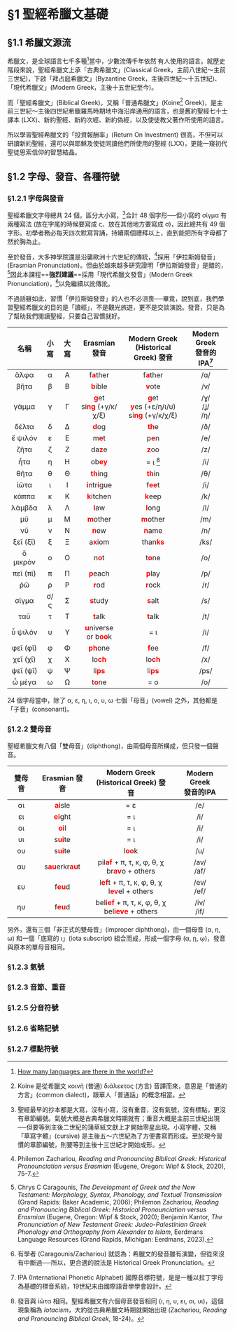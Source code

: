 # §1 聖經希臘文基礎

## §1.1 希臘文源流

希臘文，是全球語言七千多種[^1]當中，少數流傳千年依然˙有人使用的語言。就歷史階段來說，聖經希臘文上承「古典希臘文」(Classical Greek，主前八世紀～主前三世紀)，下啟「拜占庭希臘文」(Byzantine Greek，主後四世紀～十五世紀)、「現代希臘文」(Modern Greek，主後十五世紀至今)。

而「聖經希臘文」(Biblical Greek)，又稱「普通希臘文」(Koine[^2] Greek)，是主前三世紀～主後四世紀希臘羅馬時期地中海沿岸通用的語言，也是舊約聖經七十士譯本 (LXX)、新約聖經、新約次經、新約偽經，以及使徒教父著作所使用的語言。

所以學習聖經希臘文的「投資報酬率」(Return On Investment) 很高，不但可以研讀新約聖經，還可以與耶穌及使徒同讀他們所使用的聖經 (LXX)，更能一窺初代聖徒思索信仰的智慧結晶。



## §1.2 字母、發音、各種符號

### §1.2.1 字母與發音

聖經希臘文字母總共 24 個，區分大小寫，[^3]合計 48 個字形──但小寫的 σίγμα 有兩種寫法 (放在字尾的時候要寫成 ς、放在其他地方要寫成 σ)，因此總共有 49 個字形。初學者務必每天四次默寫背誦，持續兩個禮拜以上，直到能把所有字母都了然於胸為止。

至於發音，大多神學院還是沿襲歐洲十六世紀的傳統，[^4]採用「伊拉斯姆發音」(Erasmian Pronunciation)。但由於越來越多研究證明「伊拉斯姆發音」是錯的，[^5]因此本課程==**強烈建議**==採用「現代希臘文發音」(Modern Greek Pronunciation)，[^6]以免繼續以訛傳訛。

不過話雖如此，習慣「伊拉斯姆發音」的人也不必沮喪──畢竟，說到底，我們學習聖經希臘文的目的是「讀經」，不是觀光旅遊，更不是交談演說。發音，只是為了幫助我們閱讀聖經，只要自己習慣就好。



|    名稱    | 小寫  | 大寫  |                                                 Erasmian 發音                                                  |                                                                 Modern Greek <br>(Historical Greek) 發音                                                                 | Modern Greek<br>發音的 IPA[^7] |
| :------: | :-: | :-: | :----------------------------------------------------------------------------------------------------------: | :--------------------------------------------------------------------------------------------------------------------------------------------------------------------: | :-----------------: |
|   ἄλφα   |  α  |  Α  |                               f<strong><font color='red'>a</font></strong>ther                               |                                                            f<strong><font color='red'>a</font></strong>ther                                                            |         /ɑ/         |
|   βῆτα   |  β  |  Β  |                               <strong><font color='red'>b</font></strong>ible                                |                                                             <strong><font color='red'>v</font></strong>ote                                                             |         /v/         |
|  γάμμα   |  γ  |  Γ  | <strong><font color='red'>g</font></strong>et <BR> si<strong><font color='red'>ng</font></strong> (+γ/κ/χ/ξ) | <strong><font color='red'>g</font></strong>et<BR><strong><font color='red'>y</font></strong>es (+ε/η/ι/υ)<BR>si<strong><font color='red'>ng</font></strong> (+γ/κ/χ/ξ) |  /ɣ/<br>/ʝ/<br>/ŋ/  |
|  δέλτα   |  δ  |  Δ  |                                <strong><font color='red'>d</font></strong>og                                 |                                                             <strong><font color='red'>th</font></strong>e                                                              |         /ð/         |
| ἔ ψιλόν  |  ε  |  Ε  |                                m<strong><font color='red'>e</font></strong>t                                 |                                                             p<strong><font color='red'>e</font></strong>n                                                              |         /e/         |
|   ζῆτα   |  ζ  |  Ζ  |                                da<strong><font color='red'>z</font></strong>e                                |                                                             <strong><font color='red'>z</font></strong>oo                                                              |         /z/         |
|   ἦτα    |  η  |  Η  |                                ob<strong><font color='red'>ey</font></strong>                                |                                                                                = ι [^8]                                                                                |         /i/         |
|   θῆτα   |  θ  |  Θ  |                               <strong><font color='red'>th</font></strong>ing                                |                                                             <strong><font color='red'>th</font></strong>in                                                             |         /θ/         |
|   ἰῶτα   |  ι  |  Ι  |         <strong><font color='red'>i</font></strong>ntr<strong><font color='red'>i</font></strong>gue         |                                                             f<strong><font color='red'>ee</font></strong>t                                                             |         /i/         |
|  κάππα   |  κ  |  Κ  |                              <strong><font color='red'>k</font></strong>itchen                               |                                                             <strong><font color='red'>k</font></strong>eep                                                             |         /k/         |
|  λάμβδα  |  λ  |  Λ  |                                <strong><font color='red'>l</font></strong>aw                                 |                                                             <strong><font color='red'>l</font></strong>ong                                                             |         /l/         |
|    μῦ    |  μ  |  Μ  |                               <strong><font color='red'>m</font></strong>other                               |                                                            <strong><font color='red'>m</font></strong>other                                                            |         /m/         |
|    νῦ    |  ν  |  Ν  |                                <strong><font color='red'>n</font></strong>ew                                 |                                                             <strong><font color='red'>n</font></strong>ame                                                             |         /n/         |
| ξεῖ (ξῖ) |  ξ  |  Ξ  |                               a<strong><font color='red'>x</font></strong>iom                                |                                                            than<strong><font color='red'>ks</font></strong>                                                            |        /ks/         |
| ὄ μικρόν |  ο  |  Ο  |                                n<strong><font color='red'>o</font></strong>t                                 |                                                             t<strong><font color='red'>o</font></strong>ne                                                             |         /o/         |
| πεῖ (πῖ) |  π  |  Π  |                               <strong><font color='red'>p</font></strong>each                                |                                                             <strong><font color='red'>p</font></strong>lay                                                             |         /p/         |
|    ῥῶ    |  ρ  |  Ρ  |                                <strong><font color='red'>r</font></strong>od                                 |                                                             <strong><font color='red'>r</font></strong>ock                                                             |         /r/         |
|  σίγμα   | σ/ς |  Σ  |                               <strong><font color='red'>s</font></strong>tudy                                |                                                             <strong><font color='red'>s</font></strong>alt                                                             |         /s/         |
|   ταῦ    |  τ  |  Τ  |                                <strong><font color='red'>t</font></strong>alk                                |                                                             <strong><font color='red'>t</font></strong>alk                                                             |         /t/         |
| ὖ ψιλόν  |  υ  |  Υ  |   <strong><font color='red'>u</font></strong>niverse<BR>or b<strong><font color='red'>oo</font></strong>k    |                                                                                  = ι                                                                                   |         /i/         |
| φεῖ (φῖ) |  φ  |  Φ  |                               <strong><font color='red'>ph</font></strong>one                                |                                                             <strong><font color='red'>f</font></strong>ee                                                              |         /f/         |
| χεῖ (χῖ) |  χ  |  Χ  |                                lo<strong><font color='red'>ch</font></strong>                                |                                                             lo<strong><font color='red'>ch</font></strong>                                                             |         /x/         |
| ψεῖ (ψῖ) |  ψ  |  Ψ  |                                li<strong><font color='red'>ps</font></strong>                                |                                                             li<strong><font color='red'>ps</font></strong>                                                             |        /ps/         |
|  ὦ μέγα  |  ω  |  Ω  |                                t<strong><font color='red'>o</font></strong>ne                                |                                                                                  = ο                                                                                   |         /o/         |

24 個字母當中，除了 α, ε, η, ι, ο, υ, ω 七個「母音」(vowel) 之外，其他都是「子音」(consonant)。

### §1.2.2 雙母音


聖經希臘文有八個「雙母音」(diphthong)，由兩個母音所構成，但只發一個聲音。

| 雙母音 |                                          Erasmian 發音                                           |                                              Modern Greek <br>(Historical Greek) 發音                                               | Modern Greek<br>發音的IPA |
| :-: | :--------------------------------------------------------------------------------------------: | :-------------------------------------------------------------------------------------------------------------------------------: | :-----------------: |
| αι  |                        <strong><font color='red'>ai</font></strong>sle                         |                                                                = ε                                                                |         /e/         |
| ει  |                        <strong><font color='red'>ei</font></strong>ght                         |                                                                = ι                                                                |         /i/         |
| οι  |                         <strong><font color='red'>oi</font></strong>l                          |                                                                = ι                                                                |         /i/         |
| υι  |                        s<strong><font color='red'>ui</font></strong>te                         |                                                                = ι                                                                |         /i/         |
| ου  |                        s<strong><font color='red'>ui</font></strong>te                         |                                          l<strong><font color='red'>oo</font></strong>k                                           |         /u/         |
| αυ  | s<strong><font color='red'>au</font></strong>erkr<strong><font color='red'>au</font></strong>t |  pil<strong><font color='red'>af</font></strong> + π, τ, κ, φ, θ, χ<BR>br<strong><font color='red'>av</font></strong>o + others   |    /av/<br>/af/     |
| ευ  |                         f<strong><font color='red'>eu</font></strong>d                         |  l<strong><font color='red'>ef</font></strong>t + π, τ, κ, φ, θ, χ<BR> l<strong><font color='red'>ev</font></strong>el + others   |    /ev/<br>/ef/     |
| ηυ  |                         f<strong><font color='red'>eu</font></strong>d                         | bel<strong><font color='red'>ief</font></strong> + π, τ, κ, φ, θ, χ<BR>bel<strong><font color='red'>ieve</font></strong> + others |    /iv/<br>/if/     |

另外，還有三個「非正式的雙母音」(improper diphthong)，由一個母音 (α, η, ω) 和一個「底寫的 ι」(iota subscript) 組合而成，形成一個字母 (ᾳ, ῃ, ῳ)，發音與原本的單母音相同。

### §1.2.3 氣號

### §1.2.3 音節、重音

### §1.2.5 分音符號

### §1.2.6 省略記號

### §1.2.7 標點符號

[^1]: [How many languages are there in the world?](https://www.ethnologue.com/insights/how-many-languages/)

[^2]: Koine 是從希臘文 κοινὴ (普通) διάλεκτος (方言) 音譯而來，意思是「普通的方言」(common dialect)，跟華人「普通話」的概念相當。

[^3]: 聖經最早的抄本都是大寫，沒有小寫，沒有重音，沒有氣號，沒有標點，更沒有章節編號。氣號大概是古典希臘文時期就有；重音大概是主前三世紀出現──但要等到主後二世紀的蒲草紙文獻上才開始零星出現。小寫字體，又稱「草寫字體」(cursive) 是主後五～六世紀為了方便書寫而形成。至於現今習慣的章節編號，則要等到主後十三世紀才開始成形。

[^4]: Philemon Zachariou, _Reading and Pronouncing Biblical Greek: Historical Pronounciation versus Erasmian_ (Eugene, Oregon: Wipf & Stock, 2020), 75-7.

[^5]: Chrys C Caragounis, _The Development of Greek and the New Testament: Morphology, Syntax, Phonology, and Textual Transmission_ (Grand Rapids: Baker Academic, 2006); Philemon Zachariou, _Reading and Pronouncing Biblical Greek: Historical Pronounciation versus Erasmian_ (Eugene, Oregon: Wipf & Stock, 2020); Benjamin Kantor, _The Pronunciation of New Testament Greek: Judeo-Palestinian Greek Phonology and Orthography from Alexander to Islam_, Eerdmans Language Resources (Grand Rapids, Michigan: Eerdmans, 2023).

[^6]: 有學者 (Caragounis/Zachariou) 就認為：希臘文的發音雖有演變，但從來沒有中斷過──所以，更合適的說法是 Historical Greek Pronunciation。

[^7]: IPA (International Phonetic Alphabet) 國際音標符號，是是一種以拉丁字母為基礎的標音系統，19世紀末由國際語音學學會設計。

[^8]: 發音與 ἰῶτα 相同。聖經希臘文有六個母音發音相同 (ι, η, υ, ει, οι, υι)，這個現象稱為 *Iotacism*，大約從古典希臘文時期就開始出現 (Zachariou, _Reading and Pronouncing Biblical Greek_, 18-24)。
